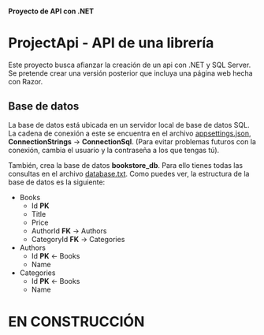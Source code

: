#### Proyecto de API con .NET

# ProjectApi - API de una librería

Este proyecto busca afianzar la creación de un api con .NET y SQL Server.
Se pretende crear una versión posterior que incluya una página web hecha con Razor.

## Base de datos

La base de datos está ubicada en un servidor local de base de datos SQL. La cadena de conexión a este se encuentra en el archivo [appsettings.json](./appsettings.json), **ConnectionStrings** -> **ConnectionSql**.
(Para evitar problemas futuros con la conexión, cambia el usuario y la contraseña a los que tengas tú).

También, crea la base de datos **bookstore_db**. Para ello tienes todas las consultas en el archivo [database.txt](./database.txt).
Como puedes ver, la estructura de la base de datos es la siguiente:

- Books
  - Id **PK**
  - Title
  - Price
  - AuthorId **FK** -> Authors
  - CategoryId **FK** -> Categories
- Authors
  - Id **PK** <- Books
  - Name
- Categories
  - Id **PK** <- Books
  - Name

# EN CONSTRUCCIÓN

